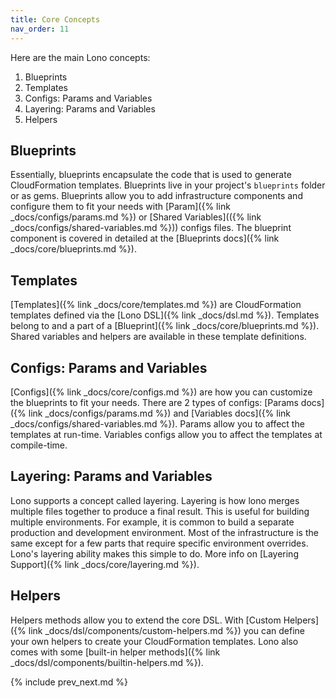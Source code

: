 ```yaml
---
title: Core Concepts
nav_order: 11
---
```


Here are the main Lono concepts:

1. Blueprints
2. Templates
3. Configs: Params and Variables
4. Layering: Params and Variables
5. Helpers

## Blueprints

Essentially, blueprints encapsulate the code that is used to generate CloudFormation templates. Blueprints live in your project's `blueprints` folder or as gems.  Blueprints allow you to add infrastructure components and configure them to fit your needs with [Param]({% link _docs/configs/params.md %}) or [Shared Variables](({% link _docs/configs/shared-variables.md %})) configs files. The blueprint component is covered in detailed at the [Blueprints docs]({% link _docs/core/blueprints.md %}).

## Templates

[Templates]({% link _docs/core/templates.md %}) are CloudFormation templates defined via the [Lono DSL]({% link _docs/dsl.md %}). Templates belong to and a part of a [Blueprint]({% link _docs/core/blueprints.md %}). Shared variables and helpers are available in these template definitions.

## Configs: Params and Variables

[Configs]({% link _docs/core/configs.md %}) are how you can customize the blueprints to fit your needs.  There are 2 types of configs: [Params docs]({% link _docs/configs/params.md %}) and [Variables docs]({% link _docs/configs/shared-variables.md %}). Params allow you to affect the templates at run-time. Variables configs allow you to affect the templates at compile-time.

## Layering: Params and Variables

Lono supports a concept called layering.  Layering is how lono merges multiple files together to produce a final result.  This is useful for building multiple environments. For example, it is common to build a separate production and development environment.  Most of the infrastructure is the same except for a few parts that require specific environment overrides.  Lono's layering ability makes this simple to do.  More info on [Layering Support]({% link _docs/core/layering.md %}).

## Helpers

Helpers methods allow you to extend the core DSL. With [Custom Helpers]({% link _docs/dsl/components/custom-helpers.md %}) you can define your own helpers to create your CloudFormation templates. Lono also comes with some [built-in helper methods]({% link _docs/dsl/components/builtin-helpers.md %}).

{% include prev_next.md %}
